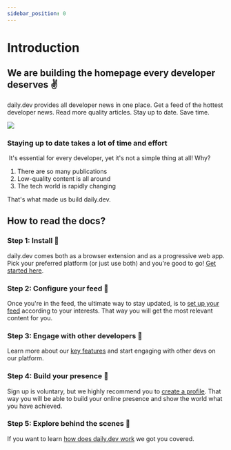 ```yaml
---
sidebar_position: 0
---
```


# Introduction

## We are building the homepage every developer deserves ✌️

daily.dev provides all developer news in one place. Get a feed of the hottest developer news. Read more quality articles. Stay up to date. Save time.

[![](https://daily-now-res.cloudinary.com/image/upload/v1636643041/docs/7cae656b-e2cd-4939-b136-684663c97347.jpg)](https://youtu.be/igZCEr3HwCg)

### Staying up to date takes a lot of time and effort
‍
It's essential for every developer, yet it's not a simple thing at all! Why?
1. There are so many publications
2. Low-quality content is all around
3.  The tech world is rapidly changing

That's what made us build daily.dev.

## How to read the docs?

### Step 1: Install 🚀

daily.dev comes both as a browser extension and as a progressive web app. Pick your preferred platform (or just use both) and you're good to go! [Get started here](/getting-started/browser-extension-installation.md). 

### Step 2: Configure your feed 🎯

Once you're in the feed, the ultimate way to stay updated, is to [set up your feed](/settingyourfeed/filtering-content-feed.md) according to your interests. That way you will get the most relevant content for you. 

### Step 3: Engage with other developers 👏

Learn more about our [key features](/key-features/default-feeds.md) and start engaging with other devs on our platform. 

### Step 4: Build your presence 🦸

Sign up is voluntary, but we highly recommend you to [create a profile](/your-profile/registration.md). That way you will be able to build your online presence and show the world what you have achieved. 

### Step 5: Explore behind the scenes 👀

If you want to learn [how does daily.dev work](/how-does-daily-dev-work/dailydev-101.md) we got you covered. 